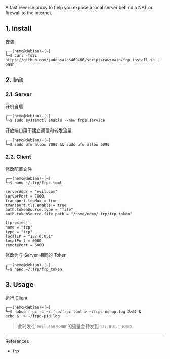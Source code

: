 A fast reverse proxy to help you expose a local server behind a NAT or firewall to the internet.

## 1. Install

安装

```
┌──(nemo@debian)-[~]
└─$ curl -fsSL https://github.com/jadensalas469466/script/raw/main/frp_install.sh | bash
```

## 2. Init

### 2.1. Server

开机自启

```
┌──(nemo@debian)-[~]
└─$ sudo systemctl enable --now frps.service
```

开放端口用于建立通信和转发流量

```
┌──(nemo@debian)-[~]
└─$ sudo ufw allow 7000 && sudo ufw allow 6000
```

### 2.2. Client

修改配置文件

```
┌──(nemo@debian)-[~]
└─$ nano ~/.frp/frpc.toml
```

```
serverAddr = "evil.com"
serverPort = 7000
transport.tcpMux = true
transport.tls.enable = true
auth.tokenSource.type = "file"
auth.tokenSource.file.path = "/home/nemo/.frp/frp_token"

[[proxies]]
name = "tcp"
type = "tcp"
localIP = "127.0.0.1"
localPort = 6000
remotePort = 6000
```

修改为与 Server 相同的 Token

```
┌──(nemo@debian)-[~]
└─$ nano ~/.frp/frp_token
```

## 3. Usage

运行 Client

```
┌──(nemo@debian)-[~]
└─$ nohup frpc -c ~/.frp/frpc.toml > ~/frpc-nohup.log 2>&1 &
echo $! > ~/frpc-pid.log
```

> 此时发往 `evil.com:6000` 的流量会转发到 `127.0.0.1:6000` 

---

References

- [frp](https://github.com/fatedier/frp)

